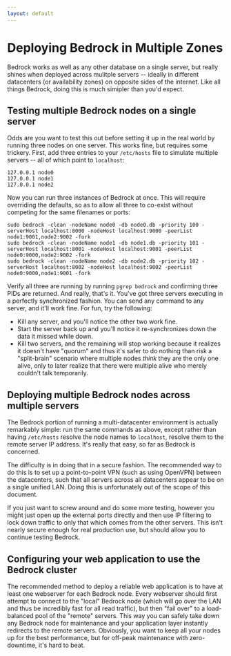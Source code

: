 ```yaml
---
layout: default
---
```


Deploying Bedrock in Multiple Zones
====
Bedrock works as well as any other database on a single server, but really shines when deployed across mulitple servers -- ideally in different datacenters (or availability zones) on opposite sides of the internet.  Like all things Bedrock, doing this is much simipler than you'd expect.

Testing multiple Bedrock nodes on a single server
----
Odds are you want to test this out before setting it up in the real world by running three nodes on one server.  This works fine, but requires some trickery.  First, add three entries to your `/etc/hosts` file to simulate multiple servers -- all of which point to `localhost`:

    127.0.0.1 node0
    127.0.0.1 node1
    127.0.0.1 node2

Now you can run three instances of Bedrock at once.  This will require overriding the defaults, so as to allow all three to co-exist without competing for the same filenames or ports:

    sudo bedrock -clean -nodeName node0 -db node0.db -priority 100 -serverHost localhost:8000 -nodeHost localhost:9000 -peerList node1:9001,node2:9002 -fork
    sudo bedrock -clean -nodeName node1 -db node1.db -priority 101 -serverHost localhost:8001 -nodeHost localhost:9001 -peerList node0:9000,node2:9002 -fork
    sudo bedrock -clean -nodeName node2 -db node2.db -priority 102 -serverHost localhost:8002 -nodeHost localhost:9002 -peerList node0:9000,node1:9001 -fork

Verify all three are running by running `pgrep bedrock` and confirming three PIDs are returned.  And really, that's it.  You've got three servers executing in a perfectly synchronized fashion.  You can send any command to any server, and it'll work fine.  For fun, try the following:

* Kill any server, and you'll notice the other two work fine.
* Start the server back up and you'll notice it re-synchronizes down the data it missed while down.
* Kill two servers, and the remaining will stop working because it realizes it doesn't have "quorum" and thus it's safer to do nothing than risk a "split-brain" scenario where multiple nodes *think* they are the only one alive, only to later realize that there were multiple alive who merely couldn't talk temporarily.

Deploying multiple Bedrock nodes across multiple servers
----
The Bedrock portion of running a multi-datacenter environment is actually remarkably simple: run the same commands as above, except rather than having `/etc/hosts` resolve the node names to `localhost`, resolve them to the remote server IP address.  It's really that easy, so far as Bedrock is concerned.

The difficulty is in doing that in a secure fashion.  The recommended way to do this is to set up a point-to-point VPN (such as using OpenVPN) between the datacenters, such that all servers across all datacenters appear to be on a single unified LAN.  Doing this is unfortunately out of the scope of this document.

If you just want to screw around and do some more testing, however you might just open up the external ports directly and then use IP filtering to lock down traffic to only that which comes from the other servers.  This isn't nearly secure enough for real production use, but should allow you to continue testing Bedrock.

Configuring your web application to use the Bedrock cluster
---
The recommended method to deploy a reliable web application is to have at least one webserver for each Bedrock node.  Every webserver should first attempt to connect to the "local" Bedrock node (which will go over the LAN and thus be incredibly fast for all read traffic), but then "fail over" to a load-balanced pool of the "remote" servers.  This way you can safely take down any Bedrock node for maintenance and your application layer instantly redirects to the remote servers.  Obviously, you want to keep all your nodes up for the best performance, but for off-peak maintenance with zero-downtime, it's hard to beat.
